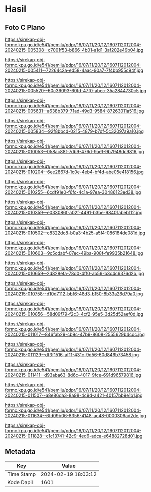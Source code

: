 # Hasil

## Foto C Plano

https://sirekap-obj-formc.kpu.go.id/e541/pemilu/pdpr/16/07/11/20/12/1607112012004-20240215-005308--c7001f53-b866-4b01-a1d1-3af202e49b04.jpg

https://sirekap-obj-formc.kpu.go.id/e541/pemilu/pdpr/16/07/11/20/12/1607112012004-20240215-005411--72264c2a-ed58-4aac-90a7-7f4bb955c94f.jpg

https://sirekap-obj-formc.kpu.go.id/e541/pemilu/pdpr/16/07/11/20/12/1607112012004-20240215-005520--60c36093-60fd-47f0-abec-35a2844730c5.jpg

https://sirekap-obj-formc.kpu.go.id/e541/pemilu/pdpr/16/07/11/20/12/1607112012004-20240215-005631--a638b379-71ad-49d3-9584-87263011a516.jpg

https://sirekap-obj-formc.kpu.go.id/e541/pemilu/pdpr/16/07/11/20/12/1607112012004-20240215-005834--92f8bbcd-0215-4879-b7df-5c32097a9a10.jpg

https://sirekap-obj-formc.kpu.go.id/e541/pemilu/pdpr/16/07/11/20/12/1607112012004-20240215-010053--058ac88f-7db9-476d-9ae1-9b7948dc9816.jpg

https://sirekap-obj-formc.kpu.go.id/e541/pemilu/pdpr/16/07/11/20/12/1607112012004-20240215-010204--6ee2867d-1c0e-4eb4-bf4d-abe05e418156.jpg

https://sirekap-obj-formc.kpu.go.id/e541/pemilu/pdpr/16/07/11/20/12/1607112012004-20240215-010255--6cdf91e0-f6fc-4c1a-97ea-30486123ed38.jpg

https://sirekap-obj-formc.kpu.go.id/e541/pemilu/pdpr/16/07/11/20/12/1607112012004-20240215-010359--e033086f-a02f-4491-b3be-98401abeb112.jpg

https://sirekap-obj-formc.kpu.go.id/e541/pemilu/pdpr/16/07/11/20/12/1607112012004-20240215-010502--c8322dc8-b0a3-4b25-a5f4-086184de081d.jpg

https://sirekap-obj-formc.kpu.go.id/e541/pemilu/pdpr/16/07/11/20/12/1607112012004-20240215-010603--9c5cdabf-07ec-49ba-908f-fe9935b21648.jpg

https://sirekap-obj-formc.kpu.go.id/e541/pemilu/pdpr/16/07/11/20/12/1607112012004-20240215-010659--2d828efa-78d0-4ff0-ab59-b3c4c6376d2b.jpg

https://sirekap-obj-formc.kpu.go.id/e541/pemilu/pdpr/16/07/11/20/12/1607112012004-20240215-010758--d10d7112-bbf6-48d3-b150-8b33a26d79a0.jpg

https://sirekap-obj-formc.kpu.go.id/e541/pemilu/pdpr/16/07/11/20/12/1607112012004-20240215-010856--58d09f79-f2c3-4cf2-95e5-3d25d52aef0d.jpg

https://sirekap-obj-formc.kpu.go.id/e541/pemilu/pdpr/16/07/11/20/12/1607112012004-20240215-011017--846fab29-cb9c-47b9-8608-2555629b4cdc.jpg

https://sirekap-obj-formc.kpu.go.id/e541/pemilu/pdpr/16/07/11/20/12/1607112012004-20240215-011129--df3f1516-af11-431c-9d56-60d846b73458.jpg

https://sirekap-obj-formc.kpu.go.id/e541/pemilu/pdpr/16/07/11/20/12/1607112012004-20240215-011411--d93aba63-8d6c-4017-9fce-691d96579816.jpg

https://sirekap-obj-formc.kpu.go.id/e541/pemilu/pdpr/16/07/11/20/12/1607112012004-20240215-011507--a8e86da3-8a98-4c9d-a421-40157bb9e1b1.jpg

https://sirekap-obj-formc.kpu.go.id/e541/pemilu/pdpr/16/07/11/20/12/1607112012004-20240215-011634--6fd09b06-8356-4148-ac48-0000306ad2de.jpg

https://sirekap-obj-formc.kpu.go.id/e541/pemilu/pdpr/16/07/11/20/12/1607112012004-20240215-011828--c1c13741-42c9-4ed6-adca-e64882728d01.jpg


## Metadata

| Key        | Value               |
| ---------- | ------------------- |
| Time Stamp | 2024-02-19 18:03:12 |
| Kode Dapil | 1601                |



